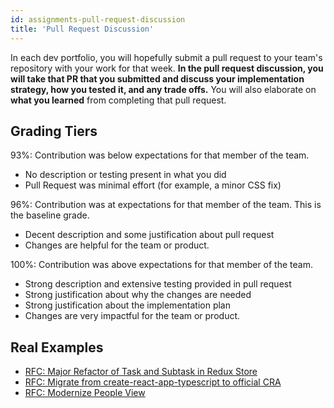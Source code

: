 ```yaml
---
id: assignments-pull-request-discussion
title: 'Pull Request Discussion'
---
```


In each dev portfolio, you will hopefully submit a pull request to your team's repository with your work for that week. **In the pull request discussion, you will take that PR that you submitted and discuss your implementation strategy, how you tested it, and any trade offs.** You will also elaborate on **what you learned** from completing that pull request. 

## Grading Tiers
93%: Contribution was below expectations for that member of the team. 
* No description or testing present in what you did
* Pull Request was minimal effort (for example, a minor CSS fix)

96%: Contribution was at expectations for that member of the team. This is the baseline grade. 
* Decent description and some justification about pull request
* Changes are helpful for the team or product.

100%: Contribution was above expectations for that member of the team. 
* Strong description and extensive testing provided in pull request
* Strong justification about why the changes are needed
* Strong justification about the implementation plan
* Changes are very impactful for the team or product.

## Real Examples
* [RFC: Major Refactor of Task and Subtask in Redux Store](https://github.com/cornell-dti/samwise/pull/423)
* [RFC: Migrate from create-react-app-typescript to official CRA](https://github.com/cornell-dti/office-hours/pull/191)
* [RFC: Modernize People View](https://github.com/cornell-dti/office-hours/pull/185)